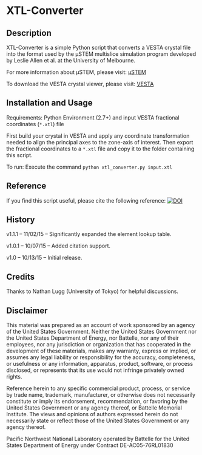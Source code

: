 # XTL-Converter

## Description

XTL-Converter is a simple Python script that converts a VESTA crystal file into the format used by the µSTEM multislice simulation program developed by Leslie Allen et al. at the University of Melbourne.

For more information about µSTEM, please visit: [µSTEM](http://tcmp.ph.unimelb.edu.au/mustem/muSTEM.html)

To download the VESTA crystal viewer, please visit:
[VESTA](http://jp-minerals.org/vesta/)

## Installation and Usage

Requirements: Python Environment (2.7+) and input VESTA fractional coordinates (`*.xtl`) file

First build your crystal in VESTA and apply any coordinate transformation needed to align the principal axes to the zone-axis of interest. Then export the fractional coordinates to a `*.xtl` file and copy it to the folder containing this script.

To run: Execute the command `python xtl_converter.py input.xtl`

## Reference

If you find this script useful, please cite the following reference:
[![DOI](https://zenodo.org/badge/18751/stevenspurgeon/xtl-converter.svg)](https://zenodo.org/badge/latestdoi/18751/stevenspurgeon/xtl-converter)

## History

v1.1.1 – 11/02/15 – Significantly expanded the element lookup table.

v1.0.1 – 10/07/15 – Added citation support.

v1.0 – 10/13/15 – Initial release.

## Credits

Thanks to Nathan Lugg (University of Tokyo) for helpful discussions.

## Disclaimer

This material was prepared as an account of work sponsored by an agency of the United States Government.  Neither the United States Government nor the United States Department of Energy, nor Battelle, nor any of their employees, nor any jurisdiction or organization that has cooperated in the development of these materials, makes any warranty, express or implied, or assumes any legal liability or responsibility for the accuracy, completeness, or usefulness or any information, apparatus, product, software, or process disclosed, or represents that its use would not infringe privately owned rights.

Reference herein to any specific commercial product, process, or service by trade name, trademark, manufacturer, or otherwise does not necessarily constitute or imply its endorsement, recommendation, or favoring by the United States Government or any agency thereof, or Battelle Memorial Institute. The views and opinions of authors expressed herein do not necessarily state or reflect those of the United States Government or any agency thereof.

Pacific Northwest National Laboratory operated by Battelle for the United States Department of Energy under Contract DE-AC05-76RL01830

